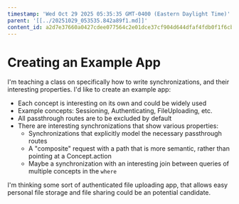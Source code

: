 ```yaml
---
timestamp: 'Wed Oct 29 2025 05:35:35 GMT-0400 (Eastern Daylight Time)'
parent: '[[../20251029_053535.842a89f1.md]]'
content_id: a2d7e37660a0427cdee077564c2e01dce37cf904d644dfaf4fdb0f1f6cbe8008
---
```


# Creating an Example App

I'm teaching a class on specifically how to write synchronizations, and their interesting properties. I'd like to create an example app:

* Each concept is interesting on its own and could be widely used
* Example concepts: Sessioning, Authenticating, FileUploading, etc.
* All passthrough routes are to be excluded by default
* There are interesting synchronizations that show various properties:
  * Synchronizations that explicitly model the necessary passthrough routes
  * A "composite" request with a path that is more semantic, rather than pointing at a Concept.action
  * Maybe a synchronization with an interesting join between queries of multiple concepts in the `where`

I'm thinking some sort of authenticated file uploading app, that allows easy personal file storage and file sharing could be an potential candidate.
